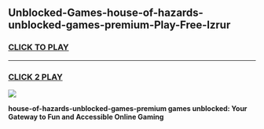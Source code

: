 
## Unblocked-Games-house-of-hazards-unblocked-games-premium-Play-Free-lzrur
<h3>
<a href="https://premium76.site?title=house-of-hazards-unblocked-games-premium&ref=20A">CLICK TO PLAY</a></h3>
<hr>

<h3>
<a href="https://premium76.site?title=house-of-hazards-unblocked-games-premium&ref=20A">CLICK 2 PLAY</a>
  
</h3>

<a href="https://premium76.site?title=house-of-hazards-unblocked-games-premium&ref=20A"><img src="https://clearcache.store/games.png"></a>


**house-of-hazards-unblocked-games-premium games unblocked: Your Gateway to Fun and Accessible Online Gaming**
